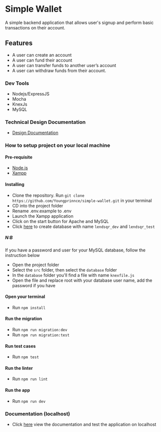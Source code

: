 # Simple Wallet
A simple backend application that allows user's signup and perform basic transactions on their account.

## Features
- A user can create an account
- A user can fund their account
- A user can transfer funds to another user’s account
- A user can withdraw funds from their account.

### Dev Tools
- Nodejs/ExpressJS
- Mocha
- KnexJs
- MySQL

### Technical Design Documentation
- [Design Documentation](https://docs.google.com/document/d/1u9wFV3qv3rKIaYP6lCR-wiuLu0D9OOQdpjN7982dt_k/edit?usp=sharing)

### How to setup project on your local machine
#### Pre-requisite
- [Node.js](https://nodejs.org/en/)
- [Xampp](https://www.apachefriends.org/download.html)

#### Installing 
- Clone the repository. Run ```git clone https://github.com/Youngprinnce/simple-wallet.git``` in your terminal
- CD into the project folder
- Rename .env.example to .env
- Launch the Xampp application
- Click on the start button for Apache and MySQL
- Click [here](http://localhost/phpmyadmin/index.php) to create database with name ```lendsqr_dev``` and ```lendsqr_test```

##### N:B
If you have a password and user for your MySQL database, follow the instruction below
- Open the project folder
- Select the ```src``` folder, then select the ```database``` folder
- In the ```database``` folder you'll find a file with name ```knexfile.js```
- Open the file and replace root with your database user name, add the password if you have

#### Open your terminal
- Run `npm install` 

#### Run the migration
- Run `npm run migration:dev`
- Run `npm run migration:test`

#### Run test cases
- Run `npm test`

#### Run the linter
- Run `npm run lint`

#### Run the app
- Run `npm run dev`

### Documentation (localhost)
- Click [here](http://localhost:5000/docs) view the documentation and test the application on localhost

